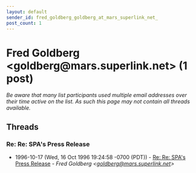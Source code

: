 ```yaml
---
layout: default
sender_id: fred_goldberg_goldberg_at_mars_superlink_net_
post_count: 1
---
```


# Fred Goldberg <goldberg<span>@</span>mars.superlink.net> (1 post)

_Be aware that many list participants used multiple email addresses over their time active on the list. As such this page may not contain all threads available._

## Threads

### Re: Re: SPA's Press Release
+ 1996-10-17 (Wed, 16 Oct 1996 19:24:58 -0700 (PDT)) - [Re: Re: SPA's Press Release](/archive/1996/10/3eb9b0737d2fab3c7c69baabd7d6584308bea322e3361cb908154e668a349ca2) - _Fred Goldberg \<goldberg@mars.superlink.net\>_

